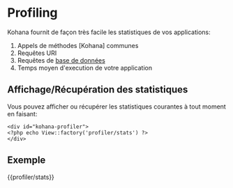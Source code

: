 # Profiling

Kohana fournit de façon très facile les statistiques de vos applications:

1. Appels de méthodes [Kohana] communes
2. Requêtes URI
3. Requêtes de [base de données](tutorials.databases)
4. Temps moyen d'execution de votre application

## Affichage/Récupération des statistiques

Vous pouvez afficher ou récupérer les statistiques courantes à tout moment en faisant:

~~~
<div id="kohana-profiler">
<?php echo View::factory('profiler/stats') ?>
</div>
~~~

## Exemple

{{profiler/stats}}